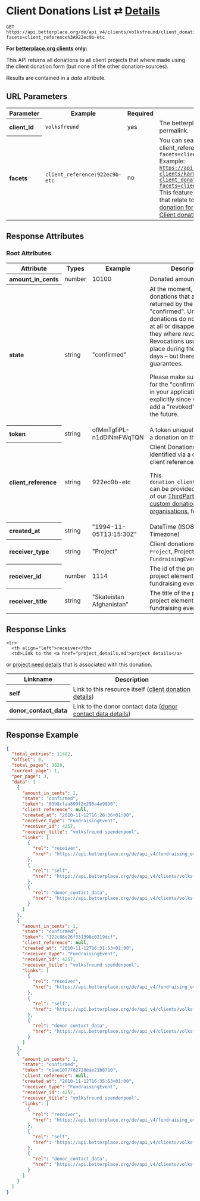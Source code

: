 
# Client Donations List ⇄ [Details](client_donation_details.md)

```Rebol
GET https://api.betterplace.org/de/api_v4/clients/volksfreund/client_donations.json?facets=client_reference%3A922ec9b-etc
```

**For [betterplace.org clients](../README.md#client-api) only:**

This API returns all donations to all client projects that where made using
the client donation form (but none of the other donation-sources).

Results are contained in a *data* attribute.


## URL Parameters

<table>
  <tr>
    <th>Parameter</th>
    <th>Example</th>
    <th>Required</th>
    <th>Description</th>
  </tr>
  <tr>
    <th align="left">client_id</th>
    <td><code>volksfreund</code></td>
    <td>yes</td>
    <td>The betterplace.org-internal client permalink.</td>
  </tr>
  <tr>
    <th align="left">facets</th>
    <td><code>client_reference:922ec9b-etc</code></td>
    <td>no</td>
    <td>You can search for a specific client_reference: <code>?facets=client_reference:54</code>

<br>
Example:
<a href="https://api.betterplace.org/en/api_v4/clients/karmic_minion/client_donations?facets=client_reference:54">
  <code>https://api.betterplace.org/en/api_v4/ clients/karmic_minion/ client_donations?facets=client_reference:54</code>
</a>

<br>
This feature is only used in some cases that relate to the
<a href="../donation_form/third_party_app_donation_form.md">ThirdPartyApp custom donation form for organisations</a>
and the <a href="client_donation_pledges.md">Client donation pledge endpoint</a>.
</td>
  </tr>
</table>


## Response Attributes

### Root Attributes

  <table>
    <tr>
      <th>Attribute</th>
      <th>Types</th>
      <th>Example</th>
      <th>Description</th>
    </tr>
    <tr>
      <th align="left">amount_in_cents</th>
      <td>number</td>
      <td>10100</td>
      <td>Donated amount in cents</td>
    </tr>
    <tr>
      <th align="left">state</th>
      <td>string</td>
      <td>"confirmed"</td>
      <td>At the moment, all donations that are returned by the API are "confirmed".
Unconfirmed donations do not show up at all or disappear after they where revoked.
Revocations usually take place during the first 14 days – but there are no guarantees.

Please make sure to check for the "confirmed" state in your application explicitly since
we might add a "revoked" state in the future.
</td>
    </tr>
    <tr>
      <th align="left">token</th>
      <td>string</td>
      <td>ofMmTgfiPL-n1dDlNmFWqTQN</td>
      <td>A token uniquely identifies a donation on the platform.
</td>
    </tr>
    <tr>
      <th align="left">client_reference</th>
      <td>string</td>
      <td>922ec9b-etc</td>
      <td>Client Donations can be identified via a custom client reference token.

This <code>donation_client_reference</code> can be provided by users of our
<a href="../donation_form/third_party_app_donation_form.md">
ThirdPartyApp custom donation form for organisations</a>, for example.
</td>
    </tr>
    <tr>
      <th align="left">created_at</th>
      <td>string</td>
      <td>"1994-11-05T13:15:30Z"</td>
      <td>DateTime (ISO8601 with Timezone)</td>
    </tr>
    <tr>
      <th align="left">receiver_type</th>
      <td>string</td>
      <td>"Project"</td>
      <td>Client donations may go to <code>Project</code>,
Project <code>Element</code>, <code>FundraisingEvent</code>.
</td>
    </tr>
    <tr>
      <th align="left">receiver_id</th>
      <td>number</td>
      <td>1114</td>
      <td>The id of the project, project element or fundraising event.</td>
    </tr>
    <tr>
      <th align="left">receiver_title</th>
      <td>string</td>
      <td>"Skateistan Afghanistan"</td>
      <td>The title of the project, project element or fundraising event.</td>
    </tr>
  </table>
</table>

## Response Links

<table>
  <tr>
    <th>Linkname</th>
    <th>Description</th>
  </tr>

    <tr>
      <th align="left">receiver</th>
      <td>Link to the <a href="project_details.md">project details</a>
or <a href="need_details.md">project need details</a>
that is associated with this donation.
</td>
    </tr>
    <tr>
      <th align="left">self</th>
      <td>Link to this resource itself
(<a href="client_donation_details.md">client donation details</a>)
</td>
    </tr>
    <tr>
      <th align="left">donor_contact_data</th>
      <td>Link to the donor contact data
(<a href="donor_contact_data_details.md">donor contact data details</a>)
</td>
    </tr>
</table>

## Response Example

```json
{
  "total_entries": 11482,
  "offset": 0,
  "total_pages": 3828,
  "current_page": 1,
  "per_page": 3,
  "data": [
    {
      "amount_in_cents": 1,
      "state": "confirmed",
      "token": "03b8cfaa899f2e298a4e9890",
      "client_reference": null,
      "created_at": "2010-11-12T16:28:36+01:00",
      "receiver_type": "FundraisingEvent",
      "receiver_id": 4257,
      "receiver_title": "volksfreund spendenpool",
      "links": [
        {
          "rel": "receiver",
          "href": "https://api.betterplace.org/de/api_v4/fundraising_events/4257.json"
        },
        {
          "rel": "self",
          "href": "https://api.betterplace.org/de/api_v4/clients/volksfreund/client_donations/03b8cfaa899f2e298a4e9890.json"
        },
        {
          "rel": "donor_contact_data",
          "href": "https://api.betterplace.org/de/api_v4/clients/volksfreund/client_donations/03b8cfaa899f2e298a4e9890/donor_contact_data.json"
        }
      ]
    },
    {
      "amount_in_cents": 1,
      "state": "confirmed",
      "token": "122c86e26f331398c0219dcf",
      "client_reference": null,
      "created_at": "2010-11-12T16:31:53+01:00",
      "receiver_type": "FundraisingEvent",
      "receiver_id": 4257,
      "receiver_title": "volksfreund spendenpool",
      "links": [
        {
          "rel": "receiver",
          "href": "https://api.betterplace.org/de/api_v4/fundraising_events/4257.json"
        },
        {
          "rel": "self",
          "href": "https://api.betterplace.org/de/api_v4/clients/volksfreund/client_donations/122c86e26f331398c0219dcf.json"
        },
        {
          "rel": "donor_contact_data",
          "href": "https://api.betterplace.org/de/api_v4/clients/volksfreund/client_donations/122c86e26f331398c0219dcf/donor_contact_data.json"
        }
      ]
    },
    {
      "amount_in_cents": 1,
      "state": "confirmed",
      "token": "c1ae1077702728eae21b8710",
      "client_reference": null,
      "created_at": "2010-11-12T16:35:53+01:00",
      "receiver_type": "FundraisingEvent",
      "receiver_id": 4257,
      "receiver_title": "volksfreund spendenpool",
      "links": [
        {
          "rel": "receiver",
          "href": "https://api.betterplace.org/de/api_v4/fundraising_events/4257.json"
        },
        {
          "rel": "self",
          "href": "https://api.betterplace.org/de/api_v4/clients/volksfreund/client_donations/c1ae1077702728eae21b8710.json"
        },
        {
          "rel": "donor_contact_data",
          "href": "https://api.betterplace.org/de/api_v4/clients/volksfreund/client_donations/c1ae1077702728eae21b8710/donor_contact_data.json"
        }
      ]
    }
  ]
}
```

